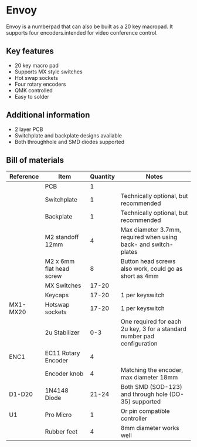 # Envoy
Envoy is a numberpad that can also be built as a 20 key macropad.  It supports four encoders.intended for video conference control. 

## Key features
* 20 key macro pad
* Supports MX style switches
* Hot swap sockets
* Four rotary encoders
* QMK controlled
* Easy to solder

## Additional information
 * 2 layer PCB
 * Switchplate and backplate designs available
 * Both throughhole and SMD diodes supported
 
## Bill of materials
|Reference | Item                     | Quantity | Notes
|----------|--------------------------|----------|--------------------------------------
|          | PCB                      | 1        |
|          | Switchplate              | 1        | Technically optional, but recommended
|          | Backplate                | 1        | Technically optional, but recommended
|          | M2 standoff 12mm         | 4        | Max diameter 3.7mm, required when using back- and switch-plates
|          | M2 x 6mm flat head screw | 8        | Button head screws also work, could go as short as 4mm
|          | MX Switches              | 17-20    | 
|          | Keycaps                  | 17-20    | 1 per keyswitch
| MX1-MX20 | Hotswap sockets          | 17-20    | 1 per keyswitch
|          | 2u Stabilizer            | 0-3      | One required for each 2u key, 3 for a standard number pad configuration
| ENC1     | EC11 Rotary Encoder      | 4        | 
|          | Encoder knob             | 4        | Matching the encoder, max diameter 18mm
| D1-D20   | 1N4148 Diode             | 21-24    | Both SMD (SOD-123) and through hole (DO-35) supported
| U1       | Pro Micro                | 1        | Or pin compatible controller
|          | Rubber feet              | 4        | 8mm diameter works well
